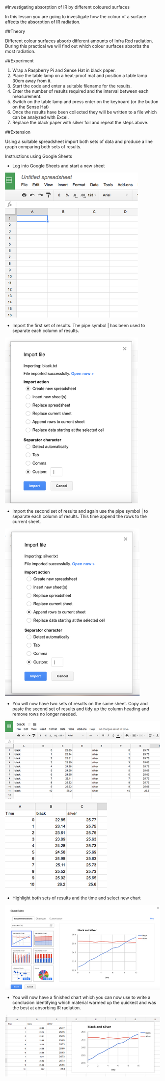 #Investigating absorption of IR by different coloured surfaces

In this lesson you are going to investigate how the colour of a surface affects the absorption of IR radiation.

##Theory 

Different colour surfaces absorb different amounts of Infra Red radiation.  During this practical we will find out which colour surfaces absorbs the most radiation.

##Experiment  

1. Wrap a Raspberry Pi and Sense Hat in black paper.
1. Place the table lamp on a heat-proof mat and position a table lamp 30cm away from it.
1. Start the code and enter a suitable filename for the results.
1. Enter the number of results required and the interval between each measurement.
1. Switch on the table lamp and press enter on the keyboard (or the button on the Sense Hat)
1. Once the results have been collected they will be written to a file which can be analyzed with Excel.
1. Replace the black paper with silver foil and repeat the steps above.

##Extension

Using a suitable spreadsheet import both sets of data and produce a line graph comparing both sets of results.  

Instructions using Google Sheets

- Log into Google Sheets and start a new sheet

![spread_sheet](images/spread_sheet.png)

- Import the first set of results. The pipe symbol | has been used to separate each column of results.

![import1](images/import.png)

- Import the second set of results and again use the pipe symbol | to separate each column of results.  This time append the rows to the current sheet.

![import2](images/import2.png)

- You will now have two sets of results on the same sheet.  Copy and paste the second set of results and tidy up the column heading and remove rows no longer needed.

![results1](images/results.png)
![results2](images/new_results.png)

- Highlight both sets of results and the time and select new chart

![chart](images/chart.png)

- You will now have a finished chart which you can now use to write a conclusion identifying which material warmed up the quickest and was the best at absorbing IR radiation.

![chart2](images/final_graph.png)


